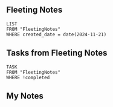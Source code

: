 
## Fleeting Notes
```dataview
LIST
FROM "FleetingNotes"
WHERE created_date = date(2024-11-21) 
```

## Tasks from Fleeting Notes
```dataview
TASK
FROM "FleetingNotes"
WHERE !completed
```

## My Notes
